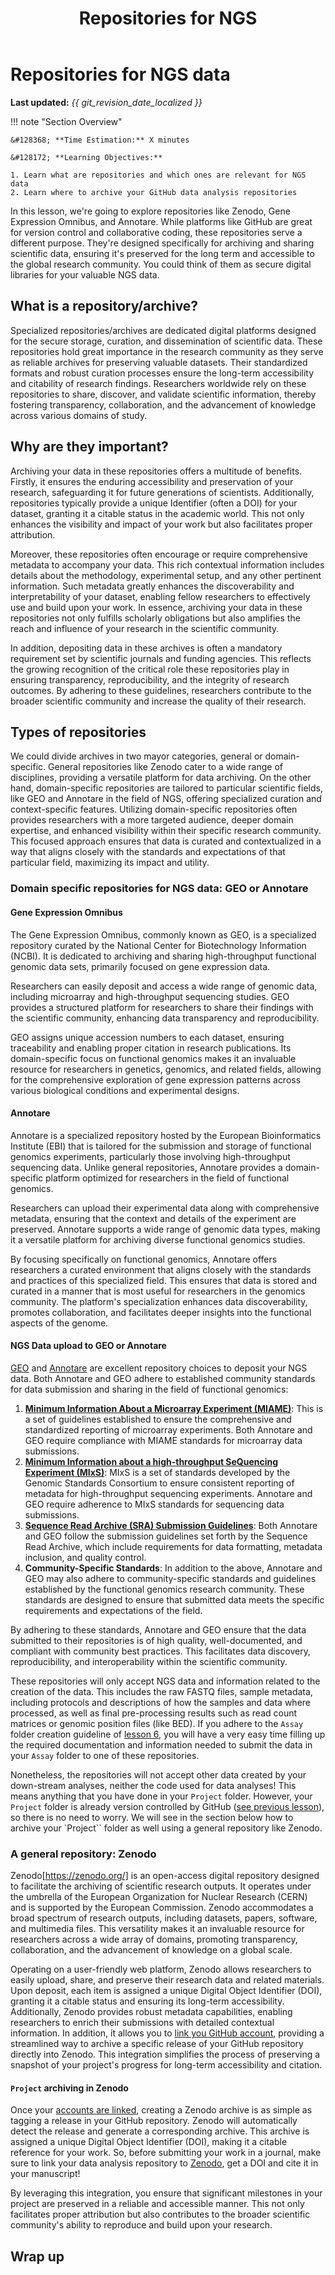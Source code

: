 ﻿---
title: Repositories for NGS
summary: In this lesson we navigate through different types of repositories and which ones are ideal to deposit your NGS datasets and data analyses.
---

<!--
# Put above to hide navigation (left), toc (right) or footer (bottom)

hide:
  - navigation 
  - toc
  - footer 

# You should hide the navigation if there are no subsections
# You should hide the Table of Contents if there are no important titles
-->

# Repositories for NGS data

**Last updated:** *{{ git_revision_date_localized }}*

!!! note "Section Overview"

    &#128368; **Time Estimation:** X minutes  

    &#128172; **Learning Objectives:**    
    
    1. Learn what are repositories and which ones are relevant for NGS data
    2. Learn where to archive your GitHub data analysis repositories

In this lesson, we're going to explore repositories like Zenodo, Gene Expression Omnibus, and Annotare. While platforms like GitHub are great for version control and collaborative coding, these repositories serve a different purpose. They're designed specifically for archiving and sharing scientific data, ensuring it's preserved for the long term and accessible to the global research community. You could think of them as secure digital libraries for your valuable NGS data.

## What is a repository/archive?

Specialized repositories/archives are dedicated digital platforms designed for the secure storage, curation, and dissemination of scientific data. These repositories hold great importance in the research community as they serve as reliable archives for preserving valuable datasets. Their standardized formats and robust curation processes ensure the long-term accessibility and citability of research findings. Researchers worldwide rely on these repositories to share, discover, and validate scientific information, thereby fostering transparency, collaboration, and the advancement of knowledge across various domains of study.

## Why are they important?

Archiving your data in these repositories offers a multitude of benefits. Firstly, it ensures the enduring accessibility and preservation of your research, safeguarding it for future generations of scientists. Additionally, repositories typically provide a unique Identifier (often a DOI) for your dataset, granting it a citable status in the academic world. This not only enhances the visibility and impact of your work but also facilitates proper attribution.

Moreover, these repositories often encourage or require comprehensive metadata to accompany your data. This rich contextual information includes details about the methodology, experimental setup, and any other pertinent information. Such metadata greatly enhances the discoverability and interpretability of your dataset, enabling fellow researchers to effectively use and build upon your work. In essence, archiving your data in these repositories not only fulfills scholarly obligations but also amplifies the reach and influence of your research in the scientific community.

In addition, depositing data in these archives is often a mandatory requirement set by scientific journals and funding agencies. This reflects the growing recognition of the critical role these repositories play in ensuring transparency, reproducibility, and the integrity of research outcomes. By adhering to these guidelines, researchers contribute to the broader scientific community and increase the quality of their research.

## Types of repositories

We could divide archives in two mayor categories, general or domain-specific. General repositories like Zenodo cater to a wide range of disciplines, providing a versatile platform for data archiving. On the other hand, domain-specific repositories are tailored to particular scientific fields, like GEO and Annotare in the field of NGS, offering specialized curation and context-specific features. Utilizing domain-specific repositories often provides researchers with a more targeted audience, deeper domain expertise, and enhanced visibility within their specific research community. This focused approach ensures that data is curated and contextualized in a way that aligns closely with the standards and expectations of that particular field, maximizing its impact and utility.

### Domain specific repositories for NGS data: GEO or Annotare

#### Gene Expression Omnibus

The Gene Expression Omnibus, commonly known as GEO, is a specialized repository curated by the National Center for Biotechnology Information (NCBI). It is dedicated to archiving and sharing high-throughput functional genomic data sets, primarily focused on gene expression data.

Researchers can easily deposit and access a wide range of genomic data, including microarray and high-throughput sequencing studies. GEO provides a structured platform for researchers to share their findings with the scientific community, enhancing data transparency and reproducibility.

GEO assigns unique accession numbers to each dataset, ensuring traceability and enabling proper citation in research publications. Its domain-specific focus on functional genomics makes it an invaluable resource for researchers in genetics, genomics, and related fields, allowing for the comprehensive exploration of gene expression patterns across various biological conditions and experimental designs.

#### Annotare

Annotare is a specialized repository hosted by the European Bioinformatics Institute (EBI) that is tailored for the submission and storage of functional genomics experiments, particularly those involving high-throughput sequencing data. Unlike general repositories, Annotare provides a domain-specific platform optimized for researchers in the field of functional genomics.

Researchers can upload their experimental data along with comprehensive metadata, ensuring that the context and details of the experiment are preserved. Annotare supports a wide range of genomic data types, making it a versatile platform for archiving diverse functional genomics studies.

By focusing specifically on functional genomics, Annotare offers researchers a curated environment that aligns closely with the standards and practices of this specialized field. This ensures that data is stored and curated in a manner that is most useful for researchers in the genomics community. The platform's specialization enhances data discoverability, promotes collaboration, and facilitates deeper insights into the functional aspects of the genome.

#### NGS Data upload to GEO or Annotare

[GEO](https://www.ncbi.nlm.nih.gov/geo/) and [Annotare](https://www.ebi.ac.uk/fg/annotare/login/) are excellent repository choices to deposit your NGS data. Both Annotare and GEO adhere to established community standards for data submission and sharing in the field of functional genomics:

1. [**Minimum Information About a Microarray Experiment (MIAME)**](https://pubmed.ncbi.nlm.nih.gov/11726920/): This is a set of guidelines established to ensure the comprehensive and standardized reporting of microarray experiments. Both Annotare and GEO require compliance with MIAME standards for microarray data submissions.
2. [**Minimum Information about a high-throughput SeQuencing Experiment (MIxS)**](https://www.fged.org/projects/minseqe/): MIxS is a set of standards developed by the Genomic Standards Consortium to ensure consistent reporting of metadata for high-throughput sequencing experiments. Annotare and GEO require adherence to MIxS standards for sequencing data submissions.
3. [**Sequence Read Archive (SRA) Submission Guidelines**](https://www.ncbi.nlm.nih.gov/sra/docs/submit/): Both Annotare and GEO follow the submission guidelines set forth by the Sequence Read Archive, which include requirements for data formatting, metadata inclusion, and quality control.
4. **Community-Specific Standards**: In addition to the above, Annotare and GEO may also adhere to community-specific standards and guidelines established by the functional genomics research community. These standards are designed to ensure that submitted data meets the specific requirements and expectations of the field.

By adhering to these standards, Annotare and GEO ensure that the data submitted to their repositories is of high quality, well-documented, and compliant with community best practices. This facilitates data discovery, reproducibility, and interoperability within the scientific community.

These repositories will only accept NGS data and information related to the creation of the data. This includes the raw FASTQ files, sample metadata, including protocols and descriptions of how the samples and data where processed, as well as final pre-processing results such as read count matrices or genomic position files (like BED). If you adhere to the `Assay` folder creation guideline of [lesson 6](./06_file_structure.md), you will have a very easy time filling up the required documentation and information needed to submit the data in your `Assay` folder to one of these repositories.

Nonetheless, the repositories will not accept other data created by your down-stream analyses, neither the code used for data analyses! This means anything that you have done in your `Project` folder. However, your `Project` folder is already version controlled by GitHub ([see previous lesson](./09_version_control.md)), so there is no need to worry. We will see in the section below how to archive your `Project`` folder as well using a general repository like Zenodo.

### A general repository: Zenodo

Zenodo[https://zenodo.org/] is an open-access digital repository designed to facilitate the archiving of scientific research outputs. It operates under the umbrella of the European Organization for Nuclear Research (CERN) and is supported by the European Commission. Zenodo accommodates a broad spectrum of research outputs, including datasets, papers, software, and multimedia files. This versatility makes it an invaluable resource for researchers across a wide array of domains, promoting transparency, collaboration, and the advancement of knowledge on a global scale.

Operating on a user-friendly web platform, Zenodo allows researchers to easily upload, share, and preserve their research data and related materials. Upon deposit, each item is assigned a unique Digital Object Identifier (DOI), granting it a citable status and ensuring its long-term accessibility. Additionally, Zenodo provides robust metadata capabilities, enabling researchers to enrich their submissions with detailed contextual information. In addition, it allows you to [link you GitHub account](https://docs.github.com/en/repositories/archiving-a-github-repository/referencing-and-citing-content), providing a streamlined way to archive a specific release of your GitHub repository directly into Zenodo. This integration simplifies the process of preserving a snapshot of your project's progress for long-term accessibility and citation.

#### `Project` archiving in Zenodo

Once your [accounts are linked](https://docs.github.com/en/repositories/archiving-a-github-repository/referencing-and-citing-content), creating a Zenodo archive is as simple as tagging a release in your GitHub repository. Zenodo will automatically detect the release and generate a corresponding archive. This archive is assigned a unique Digital Object Identifier (DOI), making it a citable reference for your work. So, before submitting your work in a journal, make sure to link your data analysis repository to [Zenodo](https://zenodo.org/), get a DOI and cite it in your manuscript!

By leveraging this integration, you ensure that significant milestones in your project are preserved in a reliable and accessible manner. This not only facilitates proper attribution but also contributes to the broader scientific community's ability to reproduce and build upon your research.

## Wrap up